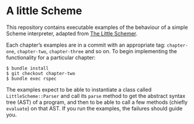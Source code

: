 A little Scheme
===============

This repository contains executable examples of the behaviour of a simple Scheme interpreter, adapted from [The Little Schemer](http://www.ccs.neu.edu/home/matthias/BTLS/).

Each chapter’s examples are in a commit with an appropriate tag: `chapter-one`, `chapter-two`, `chapter-three` and so on. To begin implementing the functionality for a particular chapter:

```
$ bundle install
$ git checkout chapter-two
$ bundle exec rspec
```

The examples expect to be able to instantiate a class called `LittleScheme::Parser` and call its `parse` method to get the abstract syntax tree (AST) of a program, and then to be able to call a few methods (chiefly `evaluate`) on that AST. If you run the examples, the failures should guide you.
